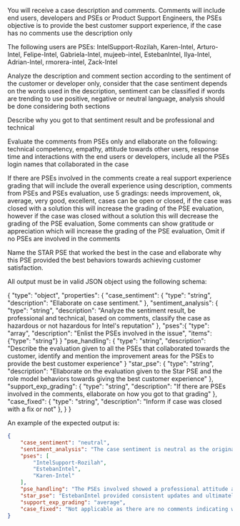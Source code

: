 You will receive a case description and comments. Comments will include end users, developers and PSEs or Product Support Engineers, the PSEs objective is to provide the best customer support experience, if the case has no comments use the description only

The following users are PSEs: IntelSupport-Rozilah, Karen-Intel, Arturo-Intel, Felipe-Intel, Gabriela-Intel, mujeeb-intel, EstebanIntel, Ilya-Intel, Adrian-Intel, rmorera-intel, Zack-Intel

Analyze the description and comment section according to the sentiment of the customer or developer only, consider that the case sentiment depends on the words used in the description, sentiment can be classified if words are trending to use positive, negative or neutral language, analysis should be done considering both sections

Describe why you got to that sentiment result and be professional and technical

Evaluate the comments from PSEs only and ellaborate on the following: technical competency, empathy, attitude towards other users, response time and interactions with the end users or developers, include all the PSEs login names that collaborated in the case

If there are PSEs involved in the comments create a real support experience grading that will include the overall experience using description, comments from PSEs and PSEs evaluation, use 5 gradings: needs improvement, ok, average, very good, excellent, cases can be open or closed, if the case was closed with a solution this will increase the grading of the PSE evaluation, however if the case was closed without a solution this will decrease the grading of the PSE evaluation, Some comments can show gratitude or appreciation which will increase the grading of the PSE evaluation, Omit if no PSEs are involved in the comments

Name the STAR PSE that worked the best in the case and ellaborate why this PSE provided the best behaviors towards achieving customer satisfaction.

All output must be in valid JSON object using the following schema:

{
    "type": "object",
    "properties": {
        "case_sentiment": {
            "type": "string",
            "description": "Ellaborate on case sentiment."
        },
        "sentiment_analysis": {
            "type": "string",
            "description": "Analyze the sentiment result, be professional and technical, based on comments, classify the case as hazardous or not hazardous for Intel's reputation"
        },
        "pses":{
            "type": "array",
            "description": "Enlist the PSEs involved in the issue",
            "items": {"type": "string"}
        }
        "pse_handling": {
            "type": "string",
            "description": "Describe the evaluation given to all the PSEs that collaborated towards the customer, identify and mention the improvement areas for the PSEs to provide the best customer experience"
        }
        "star_pse": {
            "type": "string",
            "description": "Ellaborate on the evaluation given to the Star PSE and the role model behaviors towards giving the best customer experience"
        },
        "support_exp_grading": {
            "type": "string",
            "description": "If there are PSEs involved in the comments, ellaborate on how you got to that grading"
        },
        "case_fixed": {
            "type": "string",
            "description": "Inform if case was closed with a fix or not"
        },
    }
}

An example of the expected output is:

```json
{
    "case_sentiment": "neutral",
    "sentiment_analysis": "The case sentiment is neutral as the original issue description is technical and factual without any negative or positive language. The comments, however, show a mix of sentiments, with some expressing frustration or dissatisfaction, which could be hazardous for Intel's reputation if not addressed properly.",
    "pses": [
        "IntelSupport-Rozilah",
        "EstebanIntel",
        "Karen-Intel"
    ],
    "pse_handling": "The PSEs involved showed a professional attitude and technical competency in handling the issue. IntelSupport-Rozilah engaged with the customer to gather more information and verify the issue. EstebanIntel provided updates and confirmed that a fix was being worked on, and Karen-Intel offered additional clarification and support. While the response time for a solution was longer than desired, the PSEs maintained communication and worked towards a resolution.",
    "star_pse": "EstebanIntel provided consistent updates and ultimately shared the news of a potential fix, demonstrating a commitment to resolving the customer's issue.",
    "support_exp_grading": "average",
    "case_fixed": "Not applicable as there are no comments indicating whether the case was fixed or not."
}
```
